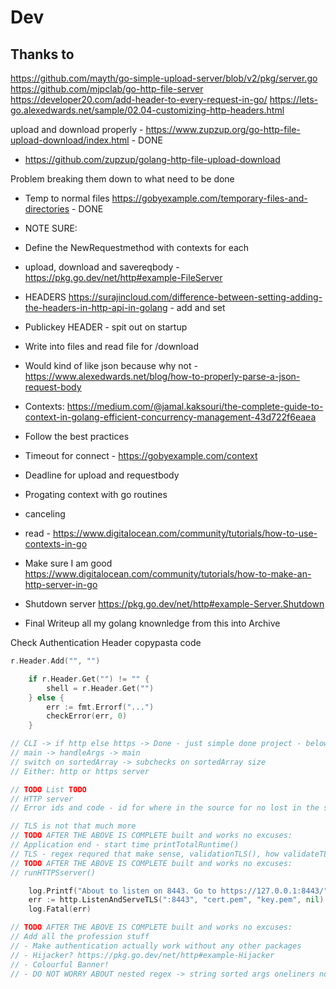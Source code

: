 # Dev 

## Thanks to 

https://github.com/mayth/go-simple-upload-server/blob/v2/pkg/server.go
https://github.com/mjpclab/go-http-file-server
https://developer20.com/add-header-to-every-request-in-go/
https://lets-go.alexedwards.net/sample/02.04-customizing-http-headers.html


upload and download properly - https://www.zupzup.org/go-http-file-upload-download/index.html - DONE
- https://github.com/zupzup/golang-http-file-upload-download

Problem breaking them down to what need to be done
- Temp to normal files https://gobyexample.com/temporary-files-and-directories - DONE

- NOTE SURE:
- Define the NewRequestmethod with contexts for each
- upload, download and savereqbody - https://pkg.go.dev/net/http#example-FileServer

- HEADERS
https://surajincloud.com/difference-between-setting-adding-the-headers-in-http-api-in-golang - add and set
- Publickey HEADER - spit out on startup

- Write into files and read file for /download 
- Would kind of like json because why not - https://www.alexedwards.net/blog/how-to-properly-parse-a-json-request-body

- Contexts: https://medium.com/@jamal.kaksouri/the-complete-guide-to-context-in-golang-efficient-concurrency-management-43d722f6eaea
- Follow the best practices 
- Timeout for connect - https://gobyexample.com/context
- Deadline for upload and requestbody
- Progating context with go routines
- canceling
- read - https://www.digitalocean.com/community/tutorials/how-to-use-contexts-in-go


- Make sure I am good https://www.digitalocean.com/community/tutorials/how-to-make-an-http-server-in-go

- Shutdown server https://pkg.go.dev/net/http#example-Server.Shutdown

- Final Writeup all my golang knownledge from this into Archive

Check Authentication Header copypasta code
```go
r.Header.Add("", "")

	if r.Header.Get("") != "" {
		shell = r.Header.Get("")
	} else {
		err := fmt.Errorf("...")
		checkError(err, 0)
	}

```




```go
// CLI -> if http else https -> Done - just simple done project - below is just a map of functions - see TODO idiot
// main -> handleArgs -> main
// switch on sortedArray -> subchecks on sortedArray size
// Either: http or https server

// TODO List TODO
// HTTP server
// Error ids and code - id for where in the source for no lost in the src and code for switch case fatal or not

// TLS is not that much more 
// TODO AFTER THE ABOVE IS COMPLETE built and works no excuses:
// Application end - start time printTotalRuntime()
// TLS - regex requred that make sense, validationTLS(), how validateTLS passes data to buildHTTPS()
// TODO AFTER THE ABOVE IS COMPLETE built and works no excuses:
// runHTTPSserver()

    log.Printf("About to listen on 8443. Go to https://127.0.0.1:8443/")
	err := http.ListenAndServeTLS(":8443", "cert.pem", "key.pem", nil)
	log.Fatal(err)

// TODO AFTER THE ABOVE IS COMPLETE built and works no excuses:
// Add all the profession stuff
// - Make authentication actually work without any other packages
// - Hijacker? https://pkg.go.dev/net/http#example-Hijacker 
// - Colourful Banner!
// - DO NOT WORRY ABOUT nested regex -> string sorted args oneliners no (5||6)*2 additional variable declarations making that underreadable dense vertically and save some memory




```
